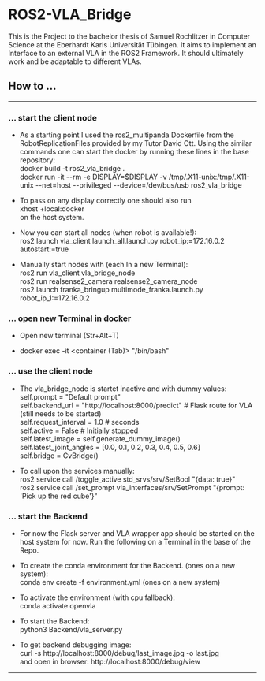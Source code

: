 # ROS2-VLA_Bridge

This is the Project to the bachelor thesis of Samuel Rochlitzer in Computer Science at the Eberhardt Karls Universität Tübingen. It aims to implement an Interface to an external VLA in the ROS2 Framework. It should ultimately work and be adaptable to different VLAs.

## How to ...
---

### ... start the client node

* As a starting point I used the ros2_multipanda Dockerfile from the RobotReplicationFiles provided by my Tutor David Ott. Using the similar commands one can start the docker by running these lines in the base repository:  
docker build -t ros2_vla_bridge .  
docker run -it --rm -e DISPLAY=$DISPLAY -v /tmp/.X11-unix:/tmp/.X11-unix --net=host --privileged --device=/dev/bus/usb ros2_vla_bridge  

* To pass on any display correctly one should also run  
xhost +local:docker  
on the host system.

* Now you can start all nodes (when robot is available!):  
ros2 launch vla_client launch_all.launch.py robot_ip:=172.16.0.2 autostart:=true  

* Manually start nodes with (each In a new Terminal):  
ros2 run vla_client vla_bridge_node  
ros2 run realsense2_camera realsense2_camera_node  
ros2 launch franka_bringup multimode_franka.launch.py robot_ip_1:=172.16.0.2  

### ... open new Terminal in docker

* Open new terminal (Str+Alt+T)  

* docker exec -it <container (Tab)> "/bin/bash"

### ... use the client node

* The vla_bridge_node is startet inactive and with dummy values:  
    self.prompt = "Default prompt"  
    self.backend_url = "http://localhost:8000/predict"              # Flask route for VLA (still needs to be started)  
    self.request_interval = 1.0                                     # seconds  
    self.active = False                                             # Initially stopped  
    self.latest_image = self.generate_dummy_image()  
    self.latest_joint_angles = [0.0, 0.1, 0.2, 0.3, 0.4, 0.5, 0.6]  
    self.bridge = CvBridge()  

* To call upon the services manually:  
ros2 service call /toggle_active std_srvs/srv/SetBool "{data: true}"  
ros2 service call /set_prompt vla_interfaces/srv/SetPrompt "{prompt: 'Pick up the red cube'}"  

### ... start the Backend

* For now the Flask server and VLA wrapper app should be started on the host system for now. Run the following on a Terminal in the base of the Repo.  

* To create the conda environment for the Backend. (ones on a new system):  
conda env create -f environment.yml (ones on a new system)  

* To activate the environment (with cpu fallback):  
conda activate openvla  

* To start the Backend:  
python3 Backend/vla_server.py  


* To get backend debugging image:  
curl -s http://localhost:8000/debug/last_image.jpg -o last.jpg  
and open in browser: http://localhost:8000/debug/view  

---

